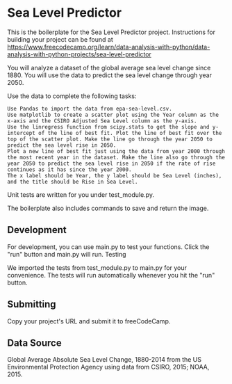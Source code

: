# Sea Level Predictor

This is the boilerplate for the Sea Level Predictor project. Instructions for building your project can be found at https://www.freecodecamp.org/learn/data-analysis-with-python/data-analysis-with-python-projects/sea-level-predictor

You will analyze a dataset of the global average sea level change since 1880. You will use the data to predict the sea level change through year 2050.

Use the data to complete the following tasks:

    Use Pandas to import the data from epa-sea-level.csv.
    Use matplotlib to create a scatter plot using the Year column as the x-axis and the CSIRO Adjusted Sea Level column as the y-axis.
    Use the linregress function from scipy.stats to get the slope and y-intercept of the line of best fit. Plot the line of best fit over the top of the scatter plot. Make the line go through the year 2050 to predict the sea level rise in 2050.
    Plot a new line of best fit just using the data from year 2000 through the most recent year in the dataset. Make the line also go through the year 2050 to predict the sea level rise in 2050 if the rate of rise continues as it has since the year 2000.
    The x label should be Year, the y label should be Sea Level (inches), and the title should be Rise in Sea Level.

Unit tests are written for you under test_module.py.

The boilerplate also includes commands to save and return the image.

## Development

For development, you can use main.py to test your functions. Click the "run" button and main.py will run.
Testing

We imported the tests from test_module.py to main.py for your convenience. The tests will run automatically whenever you hit the "run" button.

## Submitting

Copy your project's URL and submit it to freeCodeCamp.

## Data Source

Global Average Absolute Sea Level Change, 1880-2014 from the US Environmental Protection Agency using data from CSIRO, 2015; NOAA, 2015.
